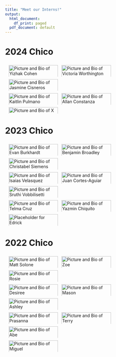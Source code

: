 ```yaml
---
title: "Meet our Interns!"
output:
  html_document:
    df_print: paged
  pdf_document: default
---
```


<style>
.row {
  display: flex;
  flex-wrap: wrap;
  padding: 0 6px;
}

/* Create four equal columns that sits next to each other */
.column {
  flex: 33%;
  max-width: 33%;
  padding: 0 6px;
}

.column img {
  margin-top: 8px;
  vertical-align: middle;
  width: 100%;
}

/* Responsive layout - makes a two column-layout instead of four columns */
@media screen and (max-width: 800px) {
  .column {
    flex: 50%;
    max-width: 50%;
  }
}

/* Responsive layout - makes the two columns stack on top of each other instead of next to each other */
@media screen and (max-width: 600px) {
  .column {
    flex: 100%;
    max-width: 100%;
  }
}
</style>



# 2024 Chico 

<div class="row">
  <div class="column">
       <img src="/img/interns/Fall 24 Interns- Yizhak.png" alt="Picture and Bio of Yizhak Cohen">
  </div>
  <div class="column">
      <img src="/img/interns/Fall 24 Interns- Victoria.png" alt="Picture and Bio of Victoria Worthington">
  </div>
  <div class="column">
      <img src="/img/interns/Fall 24 Interns- Jasmine.png" alt="Picture and Bio of Jasmine Cisneros">
  </div>
</div> 

<div class="row">
  <div class="column">
       <img src="/img/interns/Fall 24 Interns- Kaitlin.png" alt="Picture and Bio of Kaitlin Pulmano">
  </div>
  <div class="column">
      <img src="/img/interns/Fall 24 Interns- Allan.png" alt="Picture and Bio of Allan Constanza">
  </div>
  <div class="column">
      <img src="/img/interns/Fall 24 Interns- x.png" alt="Picture and Bio of X">
  </div>
</div> 


# 2023 Chico 


<div class="row">
  <div class="column">
       <img src="/img/interns/Fall 23 Interns - Evan.png" alt="Picture and Bio of Evan  Burkhardt">
  </div>
  <div class="column">
     <a href="/intern_final_projects/Issias_Benjamin_final_presentation.pdf" target="_blank">
      <img src="/img/interns/Fall 23 Interns- Benjamin.png" alt="Picture and Bio of Benjamin Broadley">
    </a>
  </div>
  <div class="column">
    <a href="hhttps://youtu.be/CkFSQB4N9iQ?feature=shared">
      <img src="/img/interns/Fall 23 Interns- Christabel.png" alt="Picture and Bio of Christabel Siemens">
  </div>
</div> 

<div class="row">
  <div class="column">
    <a href="/intern_final_projects/Issias_Benjamin_final_presentation.pdf" target="_blank">
      <img src="/img/interns/Fall 23 Interns- Isaias.png" alt="Picture and Bio of Isaias Velasquez">
  </div>
  <div class="column">
    <a href="/intern_final_projects/Juan_final_presentation.pdf" target="_blank">
      <img src="/img/interns/Fall 23 Interns- Juan.png" alt="Picture and Bio of Juan Cortes-Aguiar">
      </a>
  </div>
<div class="column">
    <a href="/intern_final_projects/Sruthi_final_presentation.pdf" target="_blank">
    <img src="/img/interns/Fall 23 Interns- Sruthi.png" alt="Picture and Bio of Sruthi Vobbilisetti">
  </a>
  </div>
</div> 

<div class="row">
  <div class="column">
      <a href="/intern_final_projects/Telma_Evan_final_presentation.pdf" target="_blank">
      <img src="/img/interns/Fall 23 Interns- Telma.png" alt="Picture and Bio of Telma Cruz">
   </a>
  </div>
  <div class="column">
    <a href="hhttps://youtu.be/CkFSQB4N9iQ?feature=shared">  
      <img src="/img/interns/Fall 23 Interns- Yazmin.png" alt="Picture and Bio of Yazmin Chiquito">
   </a>
  </div>
  <div class="column">
      <img src="/img/interns/Fall 23 Interns- Edrick.png" alt="Placeholder for Edrick">
   </a>
  </div>
</div>



# 2022 Chico

<div class="row">
  <div class="column">
   <a href="/intern_final_projects/Solone_final_presentation.pdf" target="_blank">
      <img src="/img/interns/Fall 22 Interns- Matthew.png" alt="Picture and Bio of Matt  Solone">
      </a>
  </div>
  <div class="column">
    <a href="https://www.csuchico.edu/ir/by-the-numbers/women-urm-firstgen-stem.shtml">
      <img src="/img/interns/Fall 22 Interns- Zoe.png" alt="Picture and Bio of Zoe">
    </a>
  </div>
  <div class="column">
      <img src="/img/interns/Fall 22 Interns- Rosie.png" alt="Picture and Bio of Rosie">
  </div>
</div> 

<div class="row">
  <div class="column">
      <img src="/img/interns/Fall 22 Interns- Desiree.png" alt="Picture and Bio of Desiree">
  </div>
  <div class="column">
   <a href="/intern_final_projects/Mcbride_final_presentation.pdf" target="_blank">
      <img src="/img/interns/Fall 22 Interns- Mason.png" alt="Picture and Bio of Mason">
      </a>
  </div>
<div class="column">
  <a href="/intern_final_projects_html/Wicochea_final_project.html" target="_blank">
    <img src="/img/interns/Fall 22 Interns- Ashley.png" alt="Picture and Bio of Ashley">
  </a>
  </div>
</div> 

<div class="row">
  <div class="column">
   <a href="/intern_final_projects/Abe_Prasanna_final_presentation.pdf" target="_blank">
      <img src="/img/interns/Fall 22 Interns- Prasanna.png" alt="Picture and Bio of Prasanna">
   </a>
  </div>
  <div class="column">
   <a href="/intern_final_projects/Hori_final_presentation.pdf" target="_blank">
      <img src="/img/interns/Fall 22 Interns- Terry.png" alt="Picture and Bio of Terry">
   </a>
  </div>
  <div class="column">
   <a href="/intern_final_projects/Abe_Prasanna_final_presentation.pdf" target="_blank">
      <img src="/img/interns/Fall 22 Interns- Abe.png" alt="Picture and Bio of Abe">
   </a>
  </div>
</div>

<div class="row">
  <div class="column">
   <a href="/intern_final_projects/Miguel_final_presentation.pdf" target="_blank">
      <img src="/img/interns/Fall 22 Interns- Miguel.png" alt="Picture and Bio of Miguel">
   </a>      
  </div>
</div>
